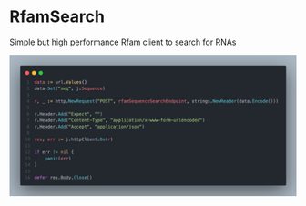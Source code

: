 # RfamSearch

Simple but high performance Rfam client to search for RNAs

![plot](./figures/code.png)
